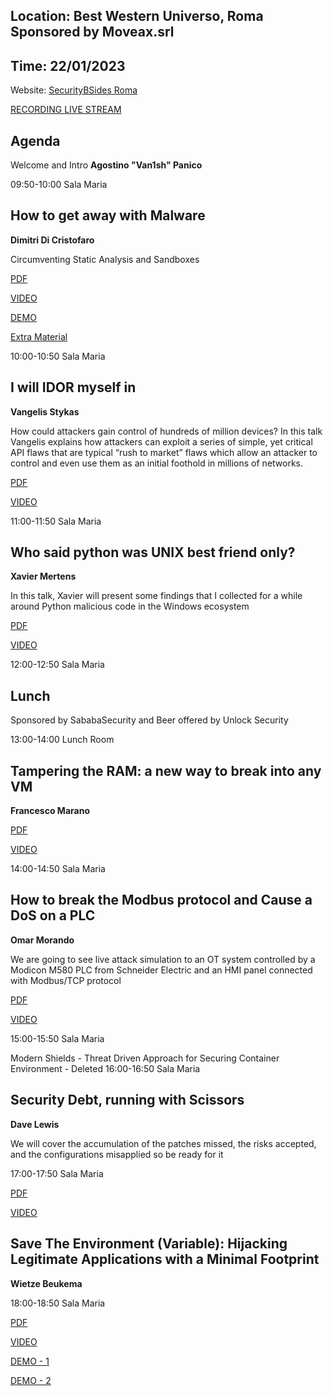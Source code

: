 Location: Best Western Universo, Roma Sponsored by Moveax.srl
------------
Time: 22/01/2023
------------
Website: [SecurityBSides Roma](https://roma.securitybsides.it)

[RECORDING LIVE STREAM](https://www.twitch.tv/securitycert/videos)

Agenda
------------

Welcome and Intro
**Agostino "Van1sh" Panico**

09:50-10:00 Sala Maria 

How to get away with Malware 
------------
**Dimitri Di Cristofaro**

Circumventing Static Analysis and Sandboxes

[PDF](How_to_Get_Away_with_Malware/bsides2023_how_to_get_away_with_malware_FINAL_NO_ANIM.pdf)

[VIDEO](https://www.youtube.com/watch?v=ySvDv2AKwCM)

[DEMO](How_to_Get_Away_with_Malware/BsidesRome2023DEMO.mp4)

[Extra Material](How_to_Get_Away_with_Malware)

10:00-10:50 Sala Maria 

I will IDOR myself in
------------
**Vangelis Stykas**

How could attackers gain control of hundreds of million devices? In this talk Vangelis explains how attackers can exploit a series of simple, yet critical API flaws that are typical “rush to market” flaws which allow an attacker to control and even use them as an initial foothold in millions of networks.

[PDF](I_will_IDOR_myself_in/I_will_IDOR_myself_in.PDF)

[VIDEO](https://www.twitch.tv/securitycert/videos)

11:00-11:50 Sala Maria 

Who said python was UNIX best friend only?
------------
**Xavier Mertens**

In this talk, Xavier will present some findings that I collected for a while around Python malicious code in the Windows ecosystem

[PDF](Who_said_python_was_UNIX_best_friend_only/Python-Windows-Best-Friend-4.pdf)

[VIDEO](https://www.twitch.tv/securitycert/videos)

12:00-12:50 Sala Maria 

Lunch
------------
Sponsored by SababaSecurity and Beer offered by Unlock Security

13:00-14:00 Lunch Room 

Tampering the RAM: a new way to break into any VM
------------
**Francesco Marano**

[PDF](https://github.com/SecurityBsidesIT/BSidesRoma/blob/841fc34128a41f1fcf24bf11baed27221044d535/2023/Tampering_the_RAM:_a_new_way_to_break_into_any_VM/Tampering_the_RAM_a_new_way_to_break_into_any_VM.pdf)

[VIDEO](https://www.twitch.tv/securitycert/videos)

14:00-14:50 Sala Maria 

How to break the Modbus protocol and Cause a DoS on a PLC
------------
**Omar Morando**

We are going to see live attack simulation to an OT system controlled by a Modicon M580 PLC from Schneider Electric and an HMI panel connected with Modbus/TCP protocol

[PDF](How_to_break_the_Modbus_protocol_and_Cause_a_DoS_on_a_PLC/BSidesRoma_PLC_DoS_Omar_Morando_EN.pdf)

[VIDEO](https://www.twitch.tv/securitycert/videos)

15:00-15:50 Sala Maria 

Modern Shields - Threat Driven Approach for Securing Container Environment - Deleted
16:00-16:50 Sala Maria 

Security Debt, running with Scissors
------------
**Dave Lewis**

We will cover the accumulation of the patches missed, the risks accepted, and the configurations misapplied so be ready for it

17:00-17:50 Sala Maria 

[PDF](Security_Debt_running_with_Scissors/Security_Debt_running_with_Scissors.pdf)

[VIDEO](https://www.twitch.tv/securitycert/videos)

Save The Environment (Variable): Hijacking Legitimate Applications with a Minimal Footprint
------------
**Wietze Beukema**

18:00-18:50 Sala Maria 

[PDF](Save_The_Environment_(Variable)_Hijacking_Legitimate_Applications_with_a_Minimal_Footprint/Save_The_Environment_(Variable).pdf)

[VIDEO](https://www.twitch.tv/securitycert/videos)

[DEMO - 1](Save_The_Environment_(Variable)_Hijacking_Legitimate_Applications_with_a_Minimal_Footprint/DEMO1.mp4)

[DEMO - 2](Save_The_Environment_(Variable)_Hijacking_Legitimate_Applications_with_a_Minimal_Footprint/DEMO2.mp4)
